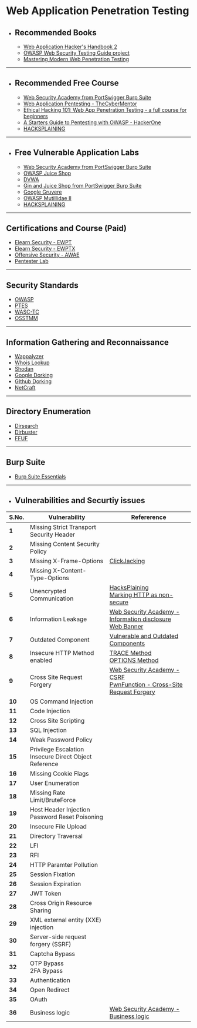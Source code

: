 # Web Application Penetration Testing
- ## Recommended Books
  - [Web Application Hacker's Handbook 2](https://github.com/0x000NULL/CSSR/blob/master/DOWNLOADED/OSCPRepo-master/PDFs%26Documents/Recommended%20Books/The%20Web%20Application%20Hackers%20Handbook%202nd%20Edition.pdf)
  - [OWASP Web Security Testing Guide project](https://github.com/OWASP/wstg/releases/download/v4.2/wstg-v4.2.pdf)
  - [Mastering Modern Web Penetration Testing](https://dl.hellodigi.ir/dl.hellodigi.ir/dl/book/Mastering%20Modern%20Web%20Penetration.pdf)

___

- ## Recommended Free Course
  - [Web Security Academy from PortSwigger Burp Suite](https://portswigger.net/web-security/dashboard)
  - [Web Application Pentesting - TheCyberMentor](https://www.youtube.com/playlist?list=PLLKT__MCUeixCoi2jtP2Jj8nZzM4MOzBL)
  - [Ethical Hacking 101: Web App Penetration Testing - a full course for beginners](https://www.youtube.com/watch?v=2_lswM1S264&t=34s)
  - [A Starters Guide to Pentesting with OWASP - HackerOne](https://www.youtube.com/watch?v=AO_sqXb-gKE)
  - [HACKSPLAINING](https://www.hacksplaining.com/)

___

- ## Free Vulnerable Application Labs
  - [Web Security Academy from PortSwigger Burp Suite](https://portswigger.net/web-security/dashboard)
  - [OWASP Juice Shop](https://github.com/juice-shop/juice-shop)
  - [DVWA](https://github.com/digininja/DVWA)
  - [Gin and Juice Shop from PortSwigger Burp Suite](https://ginandjuice.shop/)
  - [Google Gruyere](https://google-gruyere.appspot.com/)
  - [OWASP Mutillidae II](https://github.com/webpwnized/mutillidae)
  - [HACKSPLAINING](https://www.hacksplaining.com/)
  
___

## Certifications and Course (Paid)
  - [Elearn Security - EWPT](https://elearnsecurity.com/product/ewpt-certification/)
  - [Elearn Security - EWPTX](https://elearnsecurity.com/product/ewptxv2-certification/)
  - [Offensive Security - AWAE](https://www.offensive-security.com/awae-oswe/)
  - [Pentester Lab](https://pentesterlab.com/)
___

## Security Standards 
  - [OWASP](https://owasp.org/)
  - [PTES](http://www.pentest-standard.org/index.php/Main_Page)
  - [WASC-TC](http://projects.webappsec.org/w/page/13246978/Threat%20Classification)
  - [OSSTMM](https://www.isecom.org/OSSTMM.3.pdf)
  
___

## Information Gathering and Reconnaissance
  - [Wappalyzer](https://www.wappalyzer.com/)
  - [Whois Lookup](https://whois.domaintools.com/)
  - [Shodan](https://www.shodan.io/)
  - [Google Dorking](https://tryhackme.com/room/googledorking)
  - [GIthub Dorking](https://www.youtube.com/watch?v=l0YsEk_59fQ)
  - [NetCraft](https://sitereport.netcraft.com/)
  
___

## Directory Enumeration
  - [Dirsearch](https://github.com/maurosoria/dirsearch)
  - [Dirbuster](https://www.kali.org/tools/dirbuster/)
  - [FFUF](https://github.com/ffuf/ffuf)

___

## Burp Suite
  - [Burp Suite Essentials](https://www.youtube.com/playlist?list=PLoX0sUafNGbH9bmbIANk3D50FNUmuJIF3)
___

- ## Vulnerabilities and Securtiy issues

S.No. | Vulnerability | Refererence
--- | --- | ---
**1** | Missing Strict Transport Security Header |
**2** | Missing Content Security Policy |
**3** | Missing X-Frame-Options |[ClickJacking](https://portswigger.net/web-security/clickjacking)
**4** | Missing X-Content-Type-Options |
**5** | Unencrypted Communication |[HacksPlaining](https://www.hacksplaining.com/exercises/unencrypted-communication)<br>[Marking HTTP as non-secure](https://www.chromium.org/Home/chromium-security/marking-http-as-non-secure/)
**6** | Information Leakage |[Web Security Academy - Information disclosure](https://portswigger.net/web-security/information-disclosure)<br>[Web Banner](https://www.acunetix.com/blog/articles/configure-web-server-disclose-identity/)
**7** | Outdated Component |[Vulnerable and Outdated Components](https://owasp.org/Top10/A06_2021-Vulnerable_and_Outdated_Components/)
**8** | Insecure HTTP Method enabled | [TRACE Method](https://portswigger.net/kb/issues/00500a00_http-trace-method-is-enabled)<br>[OPTIONS Method](https://www.invicti.com/web-vulnerability-scanner/vulnerabilities/options-method-enabled/)
**9** | Cross Site Request Forgery |[Web Security Academy - CSRF](https://portswigger.net/web-security/csrf)<br>[PwnFunction - Cross-Site Request Forgery](https://www.youtube.com/watch?v=eWEgUcHPle0)
**10** | OS Command Injection |
**11** | Code Injection |
**12** | Cross Site Scripting |
**13** | SQL Injection |
**14** | Weak Password Policy |
**15** | Privilege Escalation<br>Insecure Direct Object Reference |
**16** | Missing Cookie Flags |
**17** | User Enumeration |
**18** | Missing Rate Limit/BruteForce |
**19** | Host Header Injection<br>Password Reset Poisoning |
**20** | Insecure File Upload |
**21** | Directory Traversal |
**22** | LFI |
**23** | RFI |
**24** | HTTP Paramter Pollution |
**25** | Session Fixation |
**26** | Session Expiration |
**27** | JWT Token |
**28** | Cross Origin Resource Sharing |
**29** | XML external entity (XXE) injection |
**30** | Server-side request forgery (SSRF) |
**31** | Captcha Bypass |
**32** | OTP Bypass<br>2FA Bypass |
**33** | Authentication |
**34** | Open Redirect |
**35** | OAuth |
**36** | Business logic | [Web Security Academy - Business logic](https://portswigger.net/web-security/logic-flaws)





 
